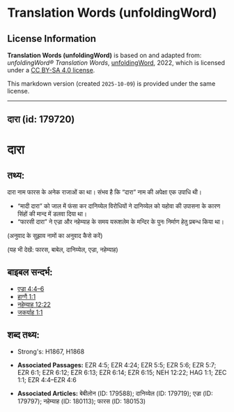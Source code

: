 # Translation Words (unfoldingWord)

## License Information

**Translation Words (unfoldingWord)** is based on and adapted from: _unfoldingWord® Translation Words_, [unfoldingWord](https://unfoldingword.org/utw), 2022, which is licensed under a [CC BY-SA 4.0 license](https://creativecommons.org/licenses/by-sa/4.0/legalcode.en).

This markdown version (created `2025-10-09`) is provided under the same license.



--------------------------------

## दारा (id: 179720)

दारा
====

तथ्य:
-----

दारा नाम फारस के अनेक राजाओं का था। संभव है कि “दारा” नाम की अपेक्षा एक उपाधि थी।

* “मादी दारा” को जाल में फंसा कर दानिय्येल विरोधियों ने दानिय्येल को यहोवा की उपासना के कारण सिंहों की मान्द में डलवा दिया था।
* “फारसी दारा” ने एज्रा और नहेम्याह के समय यरूशलेम के मन्दिर के पुनः निर्माण हेतु प्रबन्ध किया था।

(अनुवाद के सुझाव नामों का अनुवाद कैसे करें)

(यह भी देखें: फारस, बाबेल, दानिय्येल, एज्रा, नहेम्याह)

बाइबल सन्दर्भ:
--------------

* [एज्रा 4:4–6](https://ref.ly/Ezra4:4-Ezra4:6)
* [हाग्गै 1:1](https://ref.ly/Hag1:1)
* [नहेम्याह 12:22](https://ref.ly/Neh12:22)
* [जकर्याह 1:1](https://ref.ly/Zech1:1)

शब्द तथ्य:
----------

* Strong's: H1867, H1868

* **Associated Passages:** EZR 4:5; EZR 4:24; EZR 5:5; EZR 5:6; EZR 5:7; EZR 6:1; EZR 6:12; EZR 6:13; EZR 6:14; EZR 6:15; NEH 12:22; HAG 1:1; ZEC 1:1; EZR 4:4–EZR 4:6
* **Associated Articles:** बेबीलोन (ID: 179588); दानिय्येल (ID: 179719); एज्रा (ID: 179797); नहेम्याह (ID: 180113); फारस (ID: 180153)

